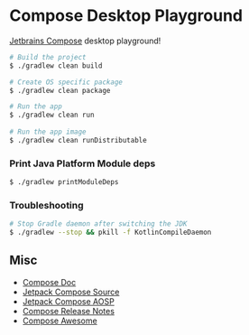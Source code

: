 # Compose Desktop Playground

[Jetbrains Compose][0] desktop playground!

```bash
# Build the project
$ ./gradlew clean build

# Create OS specific package
$ ./gradlew clean package 

# Run the app
$ ./gradlew clean run 
  
# Run the app image
$ ./gradlew clean runDistributable
```

### Print Java Platform Module deps

```bash
$ ./gradlew printModuleDeps
```

### Troubleshooting

```bash
# Stop Gradle daemon after switching the JDK
$ ./gradlew --stop && pkill -f KotlinCompileDaemon

```
## Misc 

 - [Compose Doc](https://developer.android.com/jetpack/compose/documentation)
 - [Jetpack Compose Source](https://github.com/androidx/androidx/tree/androidx-main/compose)
 - [Jetpack Compose AOSP](https://cs.android.com/androidx/platform/frameworks/support/+/androidx-main:compose/)
 - [Compose Release Notes](https://developer.android.com/jetpack/androidx/releases/compose)
 - [Compose Awesome](https://github.com/jetpack-compose/jetpack-compose-awesome)

[0]: https://www.jetbrains.com/lp/compose
[1]: https://filiph.github.io/raytracer/
[2]: https://github.com/filiph/filiphnet/blob/master/tool/spanify.dart
[3]: https://github.com/RayTracing/raytracing.github.io